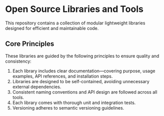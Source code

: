 # Open Source Libraries and Tools

This repository contains a collection of modular lightweight libraries designed for efficient and maintainable code.

## Core Principles

These libraries are guided by the following principles to ensure quality and consistency:

1. Each library includes clear documentation—covering purpose, usage examples, API references, and installation steps.
2. Libraries are designed to be self-contained, avoiding unnecessary external dependencies.
3. Consistent naming conventions and API design are followed across all tools.
4. Each library comes with thorough unit and integration tests.
5. Versioning adheres to semantic versioning guidelines.
